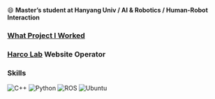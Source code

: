
😄 **Master’s student at Hanyang Univ / AI & Robotics / Human-Robot Interaction** <br>



### [What Project I Worked](https://krex4715.github.io/)
### [Harco Lab](https://harco.hanyang.ac.kr/) Website Operator

### Skills
![C++](https://img.shields.io/badge/c++-%2300599C.svg?style=for-the-badge&logo=c%2B%2B&logoColor=white)
![Python](https://img.shields.io/badge/python-3670A0?style=for-the-badge&logo=python&logoColor=ffdd54)
![ROS](https://img.shields.io/badge/ros-%230A0FF9.svg?style=for-the-badge&logo=ros&logoColor=white)
![Ubuntu](https://img.shields.io/badge/Ubuntu-E95420?style=for-the-badge&logo=ubuntu&logoColor=white)

